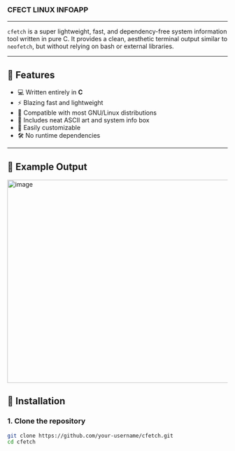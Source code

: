### CFECT LINUX INFOAPP
---


`cfetch` is a super lightweight, fast, and dependency-free system information tool written in pure C. It provides a clean, aesthetic terminal output similar to `neofetch`, but without relying on bash or external libraries.

---

## 🚀 Features

- 💻 Written entirely in **C**
- ⚡ Blazing fast and lightweight
- 🐧 Compatible with most GNU/Linux distributions
- 🎨 Includes neat ASCII art and system info box
- 🧩 Easily customizable
- 🛠️ No runtime dependencies

---

## 📸 Example Output

<img width="1140" height="465" alt="image" src="https://github.com/user-attachments/assets/42c5aa2e-3df2-449e-98fa-1ae45dd6f1b3" />

## 🔧 Installation

### 1. Clone the repository

```bash
git clone https://github.com/your-username/cfetch.git
cd cfetch

